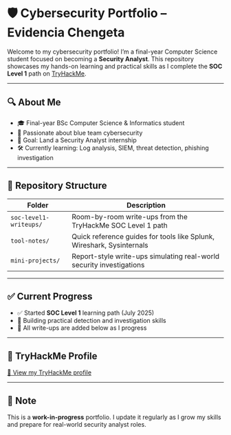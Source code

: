 # 🛡️ Cybersecurity Portfolio – Evidencia Chengeta

Welcome to my cybersecurity portfolio! I’m a final-year Computer Science student focused on becoming a **Security Analyst**. This repository showcases my hands-on learning and practical skills as I complete the **SOC Level 1** path on [TryHackMe](https://tryhackme.com/).

---

## 🔍 About Me
- 🎓 Final-year BSc Computer Science & Informatics student
- 🧠 Passionate about blue team cybersecurity
- 🎯 Goal: Land a Security Analyst internship 
- 🛠️ Currently learning: Log analysis, SIEM, threat detection, phishing investigation

---

## 📁 Repository Structure

| Folder | Description |
|--------|-------------|
| `soc-level1-writeups/` | Room-by-room write-ups from the TryHackMe SOC Level 1 path |
| `tool-notes/` | Quick reference guides for tools like Splunk, Wireshark, Sysinternals |
| `mini-projects/` | Report-style write-ups simulating real-world security investigations |

---

## ✅ Current Progress

- ✅ Started **SOC Level 1** learning path (July 2025)
- 🧪 Building practical detection and investigation skills
- 🔗 All write-ups are added below as I progress

---

## 🔗 TryHackMe Profile

[🔗 View my TryHackMe profile](https://tryhackme.com/p/Evidencia) 

---

## 👀 Note
This is a **work-in-progress** portfolio. I update it regularly as I grow my skills and prepare for real-world security analyst roles.
